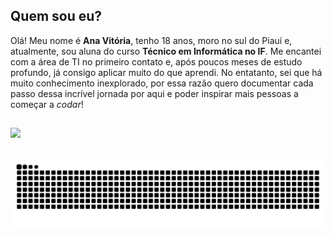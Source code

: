 ## Quem sou eu?

Olá! Meu nome é **Ana Vitória**, tenho 18 anos, moro no sul do Piauí e, atualmente, sou aluna do curso **Técnico em Informática no IF**. Me encantei com a área de TI no primeiro contato e, após poucos meses de estudo profundo, já consigo aplicar muito do que aprendi. No entatanto, sei que há muito conhecimento inexplorado, por essa razão quero documentar cada passo dessa incrível jornada por aqui e poder inspirar mais pessoas a começar a *codar*!

##

<div align="left">
  <a href="https://github.com/anadiasc">
  <img height="180em" src="https://github-readme-stats.vercel.app/api/top-langs/?username=anadiasc&layout=compact&langs_count=7&theme=tokyonight"/>
</div>

##
<div>
  
 [![Generate Datas](https://github.com/anadiasc/anadiasc/blob/output/github-contribution-grid-snake.svg)](https://github.com/anadiasc/anadiasc/actions/workflows/cobrinha.yml)
  
</div>
